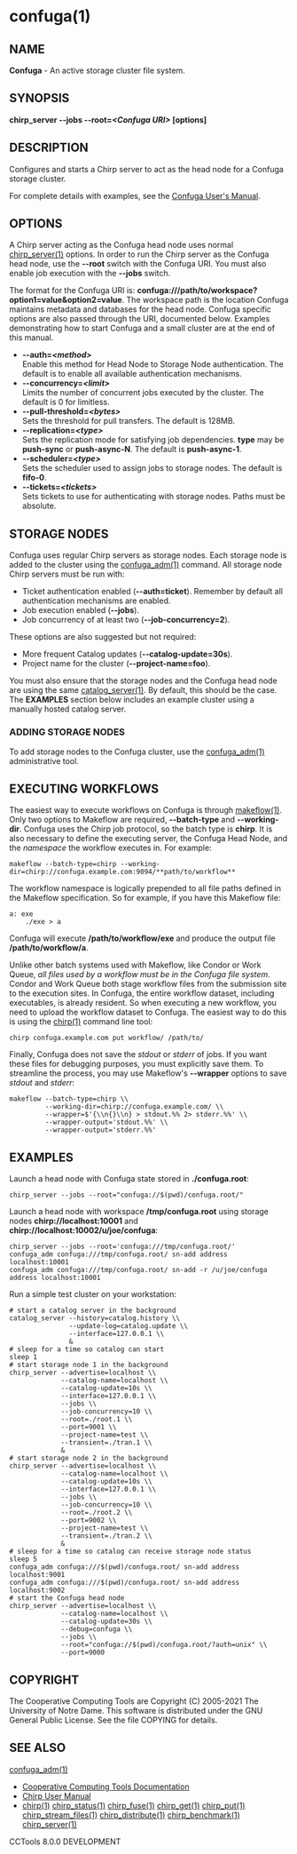 






















# confuga(1)

## NAME
**Confuga** - An active storage cluster file system.

## SYNOPSIS
**chirp_server --jobs --root=_&lt;Confuga URI&gt;_ [options]**

## DESCRIPTION


Configures and starts a Chirp server to act as the head node for a Confuga
storage cluster.


For complete details with examples, see the [Confuga User's Manual](http://ccl.cse.nd.edu/software/manuals/confuga.html).

## OPTIONS


A Chirp server acting as the Confuga head node uses normal
[chirp_server(1)](chirp_server.md) options. In order to run the Chirp server as the
Confuga head node, use the **--root** switch with the Confuga URI. You must
also enable job execution with the **--jobs** switch.


The format for the Confuga URI is:
**confuga:///path/to/workspace?option1=value&option2=value**. The workspace
path is the location Confuga maintains metadata and databases for the head
node. Confuga specific options are also passed through the URI, documented
below.  Examples demonstrating how to start Confuga and a small cluster are at
the end of this manual.


- **--auth=_&lt;method&gt;_**<br />Enable this method for Head Node to Storage Node authentication. The default is to enable all available authentication mechanisms.
- **--concurrency=_&lt;limit&gt;_**<br />Limits the number of concurrent jobs executed by the cluster. The default is 0 for limitless.
- **--pull-threshold=_&lt;bytes&gt;_**<br />Sets the threshold for pull transfers. The default is 128MB.
- **--replication=_&lt;type&gt;_**<br />Sets the replication mode for satisfying job dependencies. **type** may be **push-sync** or **push-async-N**. The default is **push-async-1**.
- **--scheduler=_&lt;type&gt;_**<br />Sets the scheduler used to assign jobs to storage nodes. The default is **fifo-0**.
- **--tickets=_&lt;tickets&gt;_**<br />Sets tickets to use for authenticating with storage nodes. Paths must be absolute.


## STORAGE NODES


Confuga uses regular Chirp servers as storage nodes. Each storage node is
added to the cluster using the [confuga_adm(1)](confuga_adm.md) command.  All storage
node Chirp servers must be run with:


- Ticket authentication enabled (**--auth=ticket**). Remember by default all authentication mechanisms are enabled.
- Job execution enabled (**--jobs**).
- Job concurrency of at least two (**--job-concurrency=2**).



These options are also suggested but not required:


- More frequent Catalog updates (**--catalog-update=30s**).
- Project name for the cluster (**--project-name=foo**).



You must also ensure that the storage nodes and the Confuga head node are using
the same [catalog_server(1)](catalog_server.md). By default, this should be the case. The
**EXAMPLES** section below includes an example cluster using a manually
hosted catalog server.

### ADDING STORAGE NODES


To add storage nodes to the Confuga cluster, use the [confuga_adm(1)](confuga_adm.md)
administrative tool.

## EXECUTING WORKFLOWS


The easiest way to execute workflows on Confuga is through [makeflow(1)](makeflow.md).
Only two options to Makeflow are required, **--batch-type** and
**--working-dir**. Confuga uses the Chirp job protocol, so the batch type is
**chirp**. It is also necessary to define the executing server, the Confuga
Head Node, and the _namespace_ the workflow executes in. For example:

```
makeflow --batch-type=chirp --working-dir=chirp://confuga.example.com:9094/**path/to/workflow**
```


The workflow namespace is logically prepended to all file paths defined in the
Makeflow specification. So for example, if you have this Makeflow file:

```
a: exe
    ./exe > a
```


Confuga will execute **/path/to/workflow/exe** and produce the output file **/path/to/workflow/a**.


Unlike other batch systems used with Makeflow, like Condor or Work Queue,
_all files used by a workflow must be in the Confuga file system_. Condor
and Work Queue both stage workflow files from the submission site to the
execution sites. In Confuga, the entire workflow dataset, including
executables, is already resident.  So when executing a new workflow, you need
to upload the workflow dataset to Confuga. The easiest way to do this is using
the [chirp(1)](chirp.md) command line tool:

```
chirp confuga.example.com put workflow/ /path/to/
```


Finally, Confuga does not save the _stdout_ or _stderr_ of jobs.
If you want these files for debugging purposes, you must explicitly save them.
To streamline the process, you may use Makeflow's **--wrapper** options to
save _stdout_ and _stderr_:

```
makeflow --batch-type=chirp \\
         --working-dir=chirp://confuga.example.com/ \\
         --wrapper=$'{\\n{}\\n} > stdout.%% 2> stderr.%%' \\
         --wrapper-output='stdout.%%' \\
         --wrapper-output='stderr.%%'
```

## EXAMPLES


Launch a head node with Confuga state stored in **./confuga.root**:

```
chirp_server --jobs --root="confuga://$(pwd)/confuga.root/"
```


Launch a head node with workspace **/tmp/confuga.root** using storage nodes **chirp://localhost:10001** and **chirp://localhost:10002/u/joe/confuga**:

```
chirp_server --jobs --root='confuga:///tmp/confuga.root/'
confuga_adm confuga:///tmp/confuga.root/ sn-add address localhost:10001
confuga_adm confuga:///tmp/confuga.root/ sn-add -r /u/joe/confuga address localhost:10001
```


Run a simple test cluster on your workstation:

```
# start a catalog server in the background
catalog_server --history=catalog.history \\
               --update-log=catalog.update \\
               --interface=127.0.0.1 \\
               &
# sleep for a time so catalog can start
sleep 1
# start storage node 1 in the background
chirp_server --advertise=localhost \\
             --catalog-name=localhost \\
             --catalog-update=10s \\
             --interface=127.0.0.1 \\
             --jobs \\
             --job-concurrency=10 \\
             --root=./root.1 \\
             --port=9001 \\
             --project-name=test \\
             --transient=./tran.1 \\
             &
# start storage node 2 in the background
chirp_server --advertise=localhost \\
             --catalog-name=localhost \\
             --catalog-update=10s \\
             --interface=127.0.0.1 \\
             --jobs \\
             --job-concurrency=10 \\
             --root=./root.2 \\
             --port=9002 \\
             --project-name=test \\
             --transient=./tran.2 \\
             &
# sleep for a time so catalog can receive storage node status
sleep 5
confuga_adm confuga:///$(pwd)/confuga.root/ sn-add address localhost:9001
confuga_adm confuga:///$(pwd)/confuga.root/ sn-add address localhost:9002
# start the Confuga head node
chirp_server --advertise=localhost \\
             --catalog-name=localhost \\
             --catalog-update=30s \\
             --debug=confuga \\
             --jobs \\
             --root="confuga://$(pwd)/confuga.root/?auth=unix" \\
             --port=9000
```

## COPYRIGHT
The Cooperative Computing Tools are Copyright (C) 2005-2021 The University of Notre Dame.  This software is distributed under the GNU General Public License.  See the file COPYING for details.

## SEE ALSO
[confuga_adm(1)](confuga_adm.md) 
- [Cooperative Computing Tools Documentation]("../index.html")
- [Chirp User Manual]("../chirp.html")
- [chirp(1)](chirp.md)  [chirp_status(1)](chirp_status.md)  [chirp_fuse(1)](chirp_fuse.md)  [chirp_get(1)](chirp_get.md)  [chirp_put(1)](chirp_put.md)  [chirp_stream_files(1)](chirp_stream_files.md)  [chirp_distribute(1)](chirp_distribute.md)  [chirp_benchmark(1)](chirp_benchmark.md)  [chirp_server(1)](chirp_server.md)


CCTools 8.0.0 DEVELOPMENT
